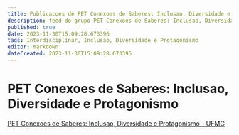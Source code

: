 ```yaml
---
title: Publicacoes de PET Conexoes de Saberes: Inclusao, Diversidade e Protagonismo - UFMG 
description: feed do grupo PET Conexoes de Saberes: Inclusao, Diversidade e Protagonismo - UFMG
published: true
date: 2023-11-30T15:09:28.673396
tags: Interdisciplinar, Inclusao, Diversidade e Protagonismo
editor: markdown
dateCreated: 2023-11-30T15:09:28.673396
---
```


# PET Conexoes de Saberes: Inclusao, Diversidade e Protagonismo
[PET Conexoes de Saberes: Inclusao, Diversidade e Protagonismo - UFMG](/grupo/270PETConexoesdeSaberesInclusaoDiversidadeeProtagonismoUFMG.md)